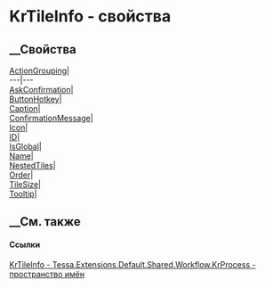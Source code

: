 # KrTileInfo - свойства
##  __Свойства
[ActionGrouping](P_Tessa_Extensions_Default_Shared_Workflow_KrProcess_KrTileInfo_ActionGrouping.htm)|  
---|---  
[AskConfirmation](P_Tessa_Extensions_Default_Shared_Workflow_KrProcess_KrTileInfo_AskConfirmation.htm)|  
[ButtonHotkey](P_Tessa_Extensions_Default_Shared_Workflow_KrProcess_KrTileInfo_ButtonHotkey.htm)|  
[Caption](P_Tessa_Extensions_Default_Shared_Workflow_KrProcess_KrTileInfo_Caption.htm)|  
[ConfirmationMessage](P_Tessa_Extensions_Default_Shared_Workflow_KrProcess_KrTileInfo_ConfirmationMessage.htm)|  
[Icon](P_Tessa_Extensions_Default_Shared_Workflow_KrProcess_KrTileInfo_Icon.htm)|  
[ID](P_Tessa_Extensions_Default_Shared_Workflow_KrProcess_KrTileInfo_ID.htm)|  
[IsGlobal](P_Tessa_Extensions_Default_Shared_Workflow_KrProcess_KrTileInfo_IsGlobal.htm)|  
[Name](P_Tessa_Extensions_Default_Shared_Workflow_KrProcess_KrTileInfo_Name.htm)|  
[NestedTiles](P_Tessa_Extensions_Default_Shared_Workflow_KrProcess_KrTileInfo_NestedTiles.htm)|  
[Order](P_Tessa_Extensions_Default_Shared_Workflow_KrProcess_KrTileInfo_Order.htm)|  
[TileSize](P_Tessa_Extensions_Default_Shared_Workflow_KrProcess_KrTileInfo_TileSize.htm)|  
[Tooltip](P_Tessa_Extensions_Default_Shared_Workflow_KrProcess_KrTileInfo_Tooltip.htm)|  
## __См. также
#### Ссылки
[KrTileInfo -
](T_Tessa_Extensions_Default_Shared_Workflow_KrProcess_KrTileInfo.htm)
[Tessa.Extensions.Default.Shared.Workflow.KrProcess - пространство
имён](N_Tessa_Extensions_Default_Shared_Workflow_KrProcess.htm)
